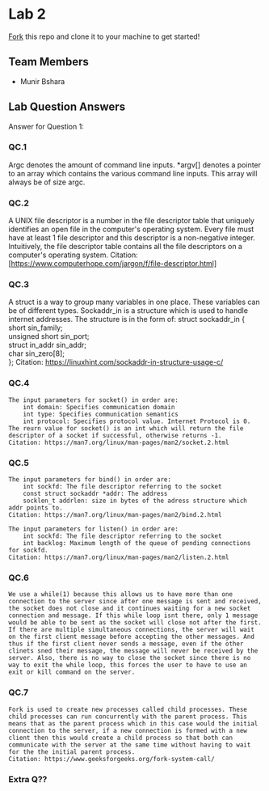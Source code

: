 # Lab 2
[Fork](https://docs.github.com/en/get-started/quickstart/fork-a-repo) this repo and clone it to your machine to get started!

## Team Members
- Munir Bshara

## Lab Question Answers

Answer for Question 1: 




### QC.1

Argc denotes the amount of command line inputs. *argv[] denotes a pointer to an array which contains the various command line inputs. This array will always be of size argc.

### QC.2

A UNIX file descriptor is a number in the file descriptor table that uniquely identifies an open file in the computer's operating system. Every file must have at least 1 file descriptor and this descriptor is a non-negative integer. Intuitively, the file descriptor table contains all the file descriptors on a computer's operating system.
Citation:[https://www.computerhope.com/jargon/f/file-descriptor.html]

### QC.3

A struct is a way to group many variables in one place. These variables can be of different types. Sockaddr_in is a structure which is used to handle internet addresses. The structure is in the form of:
	struct sockaddr_in {
        	short            sin_family;  
        	unsigned short   sin_port;    
        	struct in_addr   sin_addr;    
        	char             sin_zero[8];  
        };
	Citation: https://linuxhint.com/sockaddr-in-structure-usage-c/

### QC.4

	The input parameters for socket() in order are:
		int domain: Specifies communication domain
		int type: Specifies communication semantics
		int protocol: Specifies protocol value. Internet Protocol is 0.
	The reurn value for socket() is an int which will return the file descriptor of a socket if successful, otherwise returns -1.
	Citation: https://man7.org/linux/man-pages/man2/socket.2.html

### QC.5

	The input parameters for bind() in order are:
		int sockfd: The file descriptor referring to the socket
		const struct sockaddr *addr: The address
		socklen_t addrlen: size in bytes of the adress structure which addr points to.
	Citation: https://man7.org/linux/man-pages/man2/bind.2.html
	
	The input parameters for listen() in order are:
		int sockfd: The file descriptor referring to the socket
		int backlog: Maximum length of the queue of pending connections for sockfd.
	Citation: https://man7.org/linux/man-pages/man2/listen.2.html

### QC.6

	We use a while(1) because this allows us to have more than one connection to the server since after one message is sent and received, the socket does not close and it continues waiting for a new socket connection and message. If this while loop isnt there, only 1 message would be able to be sent as the socket will close not after the first.
	If there are multiple simultaneous connections, the server will wait on the first client message before accepting the other messages. And thus if the first client never sends a message, even if the other clinets sned their message, the message will never be received by the server. Also, there is no way to close the socket since there is no way to exit the while loop, this forces the user to have to use an exit or kill command on the server.

### QC.7

	Fork is used to create new processes called child processes. These child processes can run concurrently with the parent process. This means that as the parent process which in this case would the initial connection to the server, if a new connection is formed with a new client then this would create a child process so that both can communicate with the server at the same time without having to wait for the the initial parent process.
	Citation: https://www.geeksforgeeks.org/fork-system-call/

### Extra Q??
